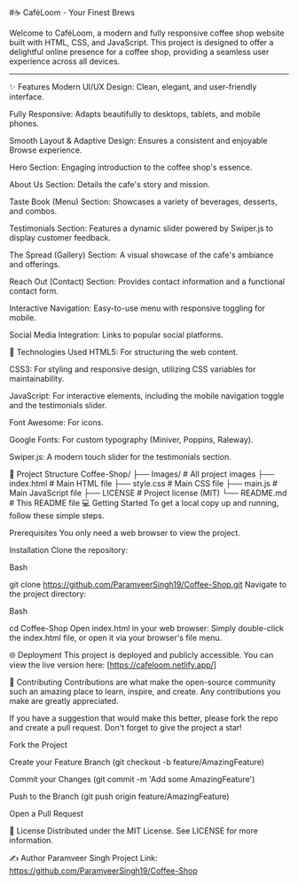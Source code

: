#☕ CaféLoom - Your Finest Brews

Welcome to CaféLoom, a modern and fully responsive coffee shop website built with HTML, CSS, and JavaScript. This project is designed to offer a delightful online presence for a coffee shop, providing a seamless user experience across all devices.

---
✨ Features
Modern UI/UX Design: Clean, elegant, and user-friendly interface.

Fully Responsive: Adapts beautifully to desktops, tablets, and mobile phones.

Smooth Layout & Adaptive Design: Ensures a consistent and enjoyable Browse experience.

Hero Section: Engaging introduction to the coffee shop's essence.

About Us Section: Details the cafe's story and mission.

Taste Book (Menu) Section: Showcases a variety of beverages, desserts, and combos.

Testimonials Section: Features a dynamic slider powered by Swiper.js to display customer feedback.

The Spread (Gallery) Section: A visual showcase of the cafe's ambiance and offerings.

Reach Out (Contact) Section: Provides contact information and a functional contact form.

Interactive Navigation: Easy-to-use menu with responsive toggling for mobile.

Social Media Integration: Links to popular social platforms.

🚀 Technologies Used
HTML5: For structuring the web content.

CSS3: For styling and responsive design, utilizing CSS variables for maintainability.

JavaScript: For interactive elements, including the mobile navigation toggle and the testimonials slider.

Font Awesome: For icons.

Google Fonts: For custom typography (Miniver, Poppins, Raleway).

Swiper.js: A modern touch slider for the testimonials section.

📁 Project Structure
Coffee-Shop/
├── Images/ # All project images
├── index.html # Main HTML file
├── style.css # Main CSS file
├── main.js # Main JavaScript file
├── LICENSE # Project license (MIT)
└── README.md # This README file
💻 Getting Started
To get a local copy up and running, follow these simple steps.

Prerequisites
You only need a web browser to view the project.

Installation
Clone the repository:

Bash

git clone https://github.com/ParamveerSingh19/Coffee-Shop.git
Navigate to the project directory:

Bash

cd Coffee-Shop
Open index.html in your web browser:
Simply double-click the index.html file, or open it via your browser's file menu.

🌐 Deployment
This project is deployed and publicly accessible. You can view the live version here:
[https://cafeloom.netlify.app/]

🤝 Contributing
Contributions are what make the open-source community such an amazing place to learn, inspire, and create. Any contributions you make are greatly appreciated.

If you have a suggestion that would make this better, please fork the repo and create a pull request. Don't forget to give the project a star!

Fork the Project

Create your Feature Branch (git checkout -b feature/AmazingFeature)

Commit your Changes (git commit -m 'Add some AmazingFeature')

Push to the Branch (git push origin feature/AmazingFeature)

Open a Pull Request

📄 License
Distributed under the MIT License. See LICENSE for more information.

✍️ Author
Paramveer Singh
Project Link: https://github.com/ParamveerSingh19/Coffee-Shop
